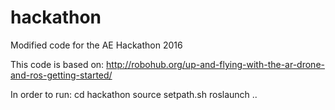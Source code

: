 # hackathon
Modified code for the AE Hackathon 2016

This code is based on: http://robohub.org/up-and-flying-with-the-ar-drone-and-ros-getting-started/ 

In order to run:
cd hackathon
source setpath.sh
roslaunch ..
